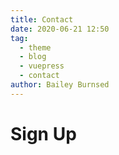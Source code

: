 ```yaml
---
title: Contact
date: 2020-06-21 12:50
tag:
  - theme
  - blog
  - vuepress
  - contact
author: Bailey Burnsed
---
```

# Sign Up

<vforum>
